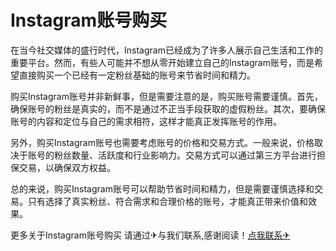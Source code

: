 # Instagram账号购买

在当今社交媒体的盛行时代，Instagram已经成为了许多人展示自己生活和工作的重要平台。然而，有些人可能并不想从零开始建立自己的Instagram账号，而是希望直接购买一个已经有一定粉丝基础的账号来节省时间和精力。

购买Instagram账号并非新鲜事，但是需要注意的是，购买账号需要谨慎。首先，确保账号的粉丝是真实的，而不是通过不正当手段获取的虚假粉丝。其次，要确保账号的内容和定位与自己的需求相符，这样才能真正发挥账号的作用。

另外，购买Instagram账号也需要考虑账号的价格和交易方式。一般来说，价格取决于账号的粉丝数量、活跃度和行业影响力。交易方式可以通过第三方平台进行担保交易，以确保双方权益。

总的来说，购买Instagram账号可以帮助节省时间和精力，但是需要谨慎选择和交易。只有选择了真实粉丝、符合需求和合理价格的账号，才能真正带来价值和效果。

更多关于Instagram账号购买 请通过✈与我们联系,感谢阅读！[点我联系✈](https://s.G208.com)